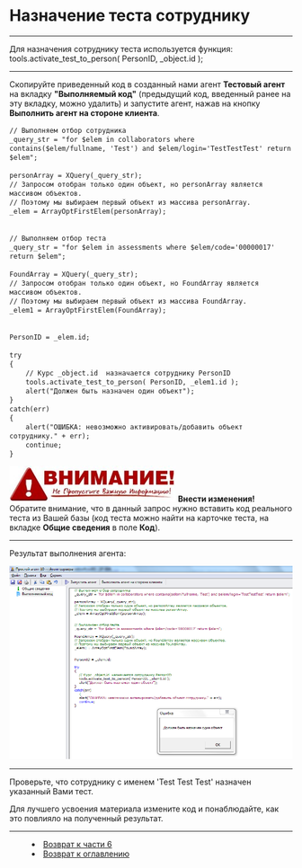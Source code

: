 # Назначение теста сотруднику
***

Для назначения сотруднику теста используется функция: 
tools.activate_test_to_person( PersonID, _object.id );

---

Скопируйте приведенный код в созданный нами агент **Тестовый агент** на вкладку **"Выполняемый код"** (предыдущий код, введенный ранее на эту вкладку, можно удалить) и запустите агент, нажав на кнопку **Выполнить агент на стороне клиента**.

    // Выполняем отбор сотрудника
    _query_str = "for $elem in collaborators where contains($elem/fullname, 'Test') and $elem/login='TestTestTest' return $elem";
    
    personArray = XQuery(_query_str);
    // Запросом отобран только один объект, но personArray является массивом объектов.
    // Поэтому мы выбираем первый объект из массива personArray.
    _elem = ArrayOptFirstElem(personArray);
    
    
    // Выполняем отбор теста
    _query_str = "for $elem in assessments where $elem/code='00000017' return $elem";
    
    FoundArray = XQuery(_query_str);
    // Запросом отобран только один объект, но FoundArray является массивом объектов.
    // Поэтому мы выбираем первый объект из массива FoundArray.
    _elem1 = ArrayOptFirstElem(FoundArray);
    
    
    PersonID = _elem.id;

    try
    {
    	// Курс _object.id  назначается сотруднику PersonID
    	tools.activate_test_to_person( PersonID, _elem1.id );
    	alert("Должен быть назначен один объект");
    }
    catch(err)
	{
    	alert("ОШИБКА: невозможно активировать/добавить объект сотруднику." + err);
    	continue;
    }

![Внести изменения!](Attention03a.jpg) **Внести изменения!** Обратите внимание, что в данный запрос нужно вставить код реального теста из Вашей базы (код теста можно найти на карточке теста, на вкладке **Общие сведения** в поле **Код**).

---

Результат выполнения агента:

![](assessment04.png)

---

Проверьте, что сотруднику с именем 'Test Test Test' назначен указанный Вами тест.

Для лучшего усвоения материала измените код и понаблюдайте, как это повлияло на полученный результат.



***

<dd><li> <a href="6_practical_realization.md"> Возврат к части 6</a></dd>

<dd><li> <a href="README.md"> Возврат к оглавлению</a></dd>
